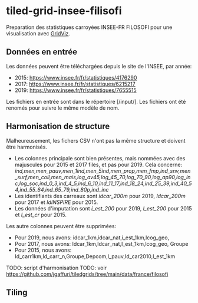 # tiled-grid-insee-filisofi
Preparation des statistiques carroyées INSEE-FR FILOSOFI pour une visualisation avec [GridViz](https://github.com/eurostat/gridviz/).

## Données en entrée

Les données peuvent être téléchargées depuis le site de l'INSEE, par année:
- 2015: https://www.insee.fr/fr/statistiques/4176290
- 2017: https://www.insee.fr/fr/statistiques/6215217
- 2019: https://www.insee.fr/fr/statistiques/7655515

Les fichiers en entrée sont dans le répertoire [/input/]. Les fichiers ont été renomés pour suivre le même modèle de nom.

## Harmonisation de structure

Malheureusement, les fichers CSV n'ont pas la même structure et doivent être harmonisés.
- Les colonnes principale sont bien présentes, mais nommées avec des majuscules pour 2015 et 2017 files, et pas pour 2019. Cela concerne: *ind,men,men_pauv,men_1ind,men_5ind,men_prop,men_fmp,ind_snv,men_surf,men_coll,men_mais,log_av45,log_45_70,log_70_90,log_ap90,log_inc,log_soc,ind_0_3,ind_4_5,ind_6_10,ind_11_17,ind_18_24,ind_25_39,ind_40_54,ind_55_64,ind_65_79,ind_80p,ind_inc* 
- Les identifiants des carreaux sont *idcar_200m* pour 2019, *Idcar_200m* pour 2017 et *IdINSPIRE* pour 2015.
- Les données d'imputation sont *i_est_200* pour 2019, *I_est_200* pour 2015 et *I_est_cr* pour 2015.

Les autre colonnes peuvent être supprimées:
- Pour 2019, nous avons: idcar_1km,idcar_nat,i_est_1km,lcog_geo,
- Pour 2017, nous avons: Idcar_1km,Idcar_nat,I_est_1km,lcog_geo, Groupe
- Pour 2015, nous avons: Id_carr1km,Id_carr_n,Groupe,Depcom,I_pauv,Id_car2010,I_est_1km

TODO: script d'harmonisation
TODO: voir https://github.com/jgaffuri/tiledgrids/tree/main/data/france/filosofi


## Tiling

